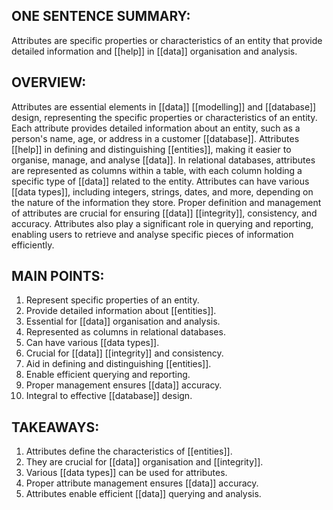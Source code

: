 ## ONE SENTENCE SUMMARY:
Attributes are specific properties or characteristics of an entity that provide detailed information and [[help]] in [[data]] organisation and analysis.

## OVERVIEW:
Attributes are essential elements in [[data]] [[modelling]] and [[database]] design, representing the specific properties or characteristics of an entity. Each attribute provides detailed information about an entity, such as a person's name, age, or address in a customer [[database]]. Attributes [[help]] in defining and distinguishing [[entities]], making it easier to organise, manage, and analyse [[data]]. In relational databases, attributes are represented as columns within a table, with each column holding a specific type of [[data]] related to the entity. Attributes can have various [[data types]], including integers, strings, dates, and more, depending on the nature of the information they store. Proper definition and management of attributes are crucial for ensuring [[data]] [[integrity]], consistency, and accuracy. Attributes also play a significant role in querying and reporting, enabling users to retrieve and analyse specific pieces of information efficiently.

## MAIN POINTS:
1. Represent specific properties of an entity.
2. Provide detailed information about [[entities]].
3. Essential for [[data]] organisation and analysis.
4. Represented as columns in relational databases.
5. Can have various [[data types]].
6. Crucial for [[data]] [[integrity]] and consistency.
7. Aid in defining and distinguishing [[entities]].
8. Enable efficient querying and reporting.
9. Proper management ensures [[data]] accuracy.
10. Integral to effective [[database]] design.

## TAKEAWAYS:
1. Attributes define the characteristics of [[entities]].
2. They are crucial for [[data]] organisation and [[integrity]].
3. Various [[data types]] can be used for attributes.
4. Proper attribute management ensures [[data]] accuracy.
5. Attributes enable efficient [[data]] querying and analysis.